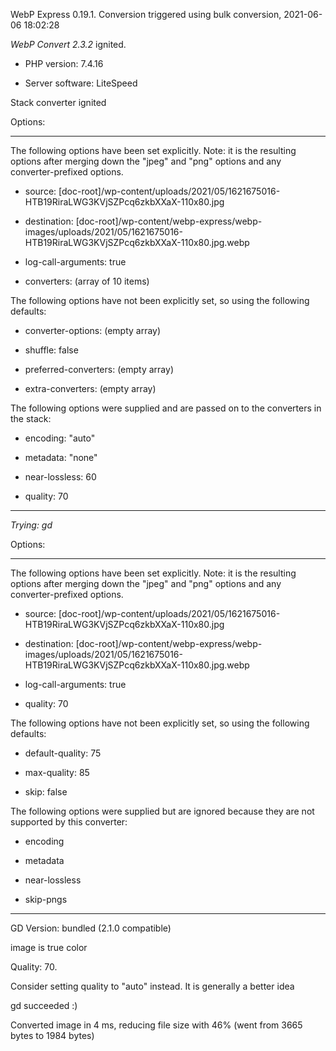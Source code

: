 WebP Express 0.19.1. Conversion triggered using bulk conversion, 2021-06-06 18:02:28

*WebP Convert 2.3.2*  ignited.
- PHP version: 7.4.16
- Server software: LiteSpeed

Stack converter ignited

Options:
------------
The following options have been set explicitly. Note: it is the resulting options after merging down the "jpeg" and "png" options and any converter-prefixed options.
- source: [doc-root]/wp-content/uploads/2021/05/1621675016-HTB19RiraLWG3KVjSZPcq6zkbXXaX-110x80.jpg
- destination: [doc-root]/wp-content/webp-express/webp-images/uploads/2021/05/1621675016-HTB19RiraLWG3KVjSZPcq6zkbXXaX-110x80.jpg.webp
- log-call-arguments: true
- converters: (array of 10 items)

The following options have not been explicitly set, so using the following defaults:
- converter-options: (empty array)
- shuffle: false
- preferred-converters: (empty array)
- extra-converters: (empty array)

The following options were supplied and are passed on to the converters in the stack:
- encoding: "auto"
- metadata: "none"
- near-lossless: 60
- quality: 70
------------


*Trying: gd* 

Options:
------------
The following options have been set explicitly. Note: it is the resulting options after merging down the "jpeg" and "png" options and any converter-prefixed options.
- source: [doc-root]/wp-content/uploads/2021/05/1621675016-HTB19RiraLWG3KVjSZPcq6zkbXXaX-110x80.jpg
- destination: [doc-root]/wp-content/webp-express/webp-images/uploads/2021/05/1621675016-HTB19RiraLWG3KVjSZPcq6zkbXXaX-110x80.jpg.webp
- log-call-arguments: true
- quality: 70

The following options have not been explicitly set, so using the following defaults:
- default-quality: 75
- max-quality: 85
- skip: false

The following options were supplied but are ignored because they are not supported by this converter:
- encoding
- metadata
- near-lossless
- skip-pngs
------------

GD Version: bundled (2.1.0 compatible)
image is true color
Quality: 70. 
Consider setting quality to "auto" instead. It is generally a better idea
gd succeeded :)

Converted image in 4 ms, reducing file size with 46% (went from 3665 bytes to 1984 bytes)

